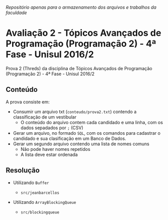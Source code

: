 _Repositório apenas para o armazenamento dos arquivos e trabalhos da faculdade_

# Avaliação 2 - Tópicos Avançados de Programação (Programação 2) - 4ª Fase - Unisul 2016/2

Prova 2 (Threds) da disciplina de Tópicos Avançados de Programação (Programação 2) - 4ª Fase - Unisul 2016/2

## Conteúdo

A prova consiste em:

- Consumir um arquivo txt (`conteudo/prova2.txt`) contendo a classificação de um vestibular
  - O conteúdo do arquivo contem cada candidado e uma linha, com os dados sepadados por `;` (CSV)
- Gerar um arquivo, no formado `SQL`, com os comandos para cadastrar o candidado e sua clasificação em um Banco de Dados.
- Gerar um segundo arquivo contendo uma lista de nomes comuns
  - Não pode haver nomes repetidos
  - A lista deve estar ordenada

## Resolução

- Utilizando `Buffer`

  - `src/jeanbarcellos`

- Utilizando `ArrayBlockingQueue`
  - `src/blockingqueue`
